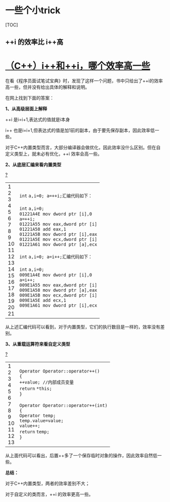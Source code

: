 # 一些个小trick

[TOC]

## ++i 的效率比 i++高

<div id="main">
	<div id="mainContent">
	<div class="forFlow">
<div id="topics">
	<div class="post">
		<h1 class="postTitle">
			<a id="cb_post_title_url" class="postTitle2" href="https://www.cnblogs.com/AndyJee/p/4550391.html">（C++）i++和++i，哪个效率高一些</a>
		</h1>
		<div class="clear"></div>
		<div class="postBody">
			<div id="cnblogs_post_body" class="blogpost-body"><p>在看《程序员面试笔试宝典》时，发现了这样一个问题，书中只给出了++i的效率高一些，但并没有给出具体的解释和说明。</p>
<p>在网上找到下面的答案：</p>
<p><strong>1、从高级层面上解释</strong></p>
<p>++i 是i=i+1,表达式的值就是i本身</p>
<p>i++ 也是i=i+1,但表达式的值是加1前的副本，由于要先保存副本，因此效率低一些。</p>
<p>对于C++内置类型而言，大部分编译器会做优化，因此效率没什么区别。但在自定义类型上，就未必有优化，++i 效率会高一些。</p>
<p><strong>2、从底层汇编来看内置类型</strong></p>
<div class="cnblogs_Highlighter sh-gutter">
<div><div id="highlighter_70464" class="syntaxhighlighter  csharp"><div class="toolbar"><span><a href="#" class="toolbar_item command_help help">?</a></span></div><table border="0" cellpadding="0" cellspacing="0"><tbody><tr><td class="gutter"><div class="line number1 index0 alt2">1</div><div class="line number2 index1 alt1">2</div><div class="line number3 index2 alt2">3</div><div class="line number4 index3 alt1">4</div><div class="line number5 index4 alt2">5</div><div class="line number6 index5 alt1">6</div><div class="line number7 index6 alt2">7</div><div class="line number8 index7 alt1">8</div><div class="line number9 index8 alt2">9</div><div class="line number10 index9 alt1">10</div><div class="line number11 index10 alt2">11</div><div class="line number12 index11 alt1">12</div><div class="line number13 index12 alt2">13</div><div class="line number14 index13 alt1">14</div><div class="line number15 index14 alt2">15</div><div class="line number16 index15 alt1">16</div><div class="line number17 index16 alt2">17</div><div class="line number18 index17 alt1">18</div><div class="line number19 index18 alt2">19</div><div class="line number20 index19 alt1">20</div><div class="line number21 index20 alt2">21</div></td><td class="code"><div class="container"><div class="line number1 index0 alt2"><code class="csharp keyword">int</code> <code class="csharp plain">a,i=0; a=++i;汇编代码如下：</code></div><div class="line number2 index1 alt1">&nbsp;</div><div class="line number3 index2 alt2"><code class="csharp keyword">int</code> <code class="csharp plain">a,i=0;</code></div><div class="line number4 index3 alt1"><code class="csharp plain">01221A4E mov dword ptr [i],0</code></div><div class="line number5 index4 alt2"><code class="csharp plain">a=++i;</code></div><div class="line number6 index5 alt1"><code class="csharp plain">01221A55 mov eax,dword ptr [i]</code></div><div class="line number7 index6 alt2"><code class="csharp plain">01221A58 add eax,1</code></div><div class="line number8 index7 alt1"><code class="csharp plain">01221A5B mov dword ptr [i],eax</code></div><div class="line number9 index8 alt2"><code class="csharp plain">01221A5E mov ecx,dword ptr [i]</code></div><div class="line number10 index9 alt1"><code class="csharp plain">01221A61 mov dword ptr [a],ecx</code></div><div class="line number11 index10 alt2">&nbsp;</div><div class="line number12 index11 alt1"><code class="csharp keyword">int</code> <code class="csharp plain">a,i=0; a=i++;汇编代码如下：</code></div><div class="line number13 index12 alt2">&nbsp;</div><div class="line number14 index13 alt1"><code class="csharp keyword">int</code> <code class="csharp plain">a,i=0;</code></div><div class="line number15 index14 alt2"><code class="csharp plain">009E1A4E mov dword ptr [i],0</code></div><div class="line number16 index15 alt1"><code class="csharp plain">a=i++;</code></div><div class="line number17 index16 alt2"><code class="csharp plain">009E1A55 mov eax,dword ptr [i]</code></div><div class="line number18 index17 alt1"><code class="csharp plain">009E1A58 mov dword ptr [a],eax</code></div><div class="line number19 index18 alt2"><code class="csharp plain">009E1A5B mov ecx,dword ptr [i]</code></div><div class="line number20 index19 alt1"><code class="csharp plain">009E1A5E add ecx,1</code></div><div class="line number21 index20 alt2"><code class="csharp plain">009E1A61 mov dword ptr [i],ecx</code></div></div></td></tr></tbody></table></div></div>
</div>
<p>从上述汇编代码可以看到，对于内置类型，它们的执行数目是一样的，效率没有差别。</p>
<p><strong>3、从重载运算符来看自定义类型</strong></p>
<div class="cnblogs_Highlighter sh-gutter">
<div><div id="highlighter_753604" class="syntaxhighlighter  csharp"><div class="toolbar"><span><a href="#" class="toolbar_item command_help help">?</a></span></div><table border="0" cellpadding="0" cellspacing="0"><tbody><tr><td class="gutter"><div class="line number1 index0 alt2">1</div><div class="line number2 index1 alt1">2</div><div class="line number3 index2 alt2">3</div><div class="line number4 index3 alt1">4</div><div class="line number5 index4 alt2">5</div><div class="line number6 index5 alt1">6</div><div class="line number7 index6 alt2">7</div><div class="line number8 index7 alt1">8</div><div class="line number9 index8 alt2">9</div><div class="line number10 index9 alt1">10</div><div class="line number11 index10 alt2">11</div><div class="line number12 index11 alt1">12</div><div class="line number13 index12 alt2">13</div></td><td class="code"><div class="container"><div class="line number1 index0 alt2"><code class="csharp plain">Operator Operator::</code><code class="csharp keyword">operator</code><code class="csharp plain">++()</code></div><div class="line number2 index1 alt1"><code class="csharp plain">{</code></div><div class="line number3 index2 alt2"><code class="csharp plain">++value; </code><code class="csharp comments">//内部成员变量</code></div><div class="line number4 index3 alt1"><code class="csharp keyword">return</code> <code class="csharp plain">*</code><code class="csharp keyword">this</code><code class="csharp plain">;</code></div><div class="line number5 index4 alt2"><code class="csharp plain">}</code></div><div class="line number6 index5 alt1">&nbsp;</div><div class="line number7 index6 alt2"><code class="csharp plain">Operator Operator::</code><code class="csharp keyword">operator</code><code class="csharp plain">++(</code><code class="csharp keyword">int</code><code class="csharp plain">)</code></div><div class="line number8 index7 alt1"><code class="csharp plain">{</code></div><div class="line number9 index8 alt2"><code class="csharp plain">Operator temp;</code></div><div class="line number10 index9 alt1"><code class="csharp plain">temp.value=value;</code></div><div class="line number11 index10 alt2"><code class="csharp plain">value++;</code></div><div class="line number12 index11 alt1"><code class="csharp keyword">return</code> <code class="csharp plain">temp;</code></div><div class="line number13 index12 alt2"><code class="csharp plain">}</code></div></div></td></tr></tbody></table></div></div>
</div>
<p>从上面代码可以看出，后置++多了一个保存临时对象的操作，因此效率自然低一些。</p>
<p><strong>总结：</strong></p>
<p>对于C++内置类型，两者的效率差别不大；</p>
<p>对于自定义的类而言，++i 的效率更高一些。</p>
<p>&nbsp;</p>

